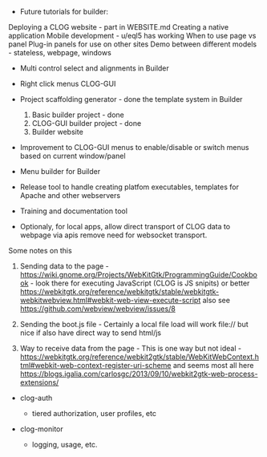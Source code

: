- Future tutorials for builder:

Deploying a CLOG website - part in WEBSITE.md
Creating a native application
Mobile development - u/eql5 has working
When to use page vs panel
Plug-in panels for use on other sites
Demo between different models - stateless, webpage, windows

- Multi control select and alignments in Builder

- Right click menus CLOG-GUI

- Project scaffolding generator - done the template system in Builder
    1) Basic builder project - done
    2) CLOG-GUI builder project - done
    3) Builder website

- Improvement to CLOG-GUI menus to enable/disable or switch menus based on current window/panel

- Menu builder for Builder

- Release tool to handle creating platfom executables, templates for Apache and other webservers

- Training and documentation tool

- Optionaly, for local apps, allow direct transport of CLOG data to webpage via apis
remove need for websocket transport.

Some notes on this
   1) Sending data to the page - https://wiki.gnome.org/Projects/WebKitGtk/ProgrammingGuide/Cookbook - look there for executing JavaScript (CLOG is JS snipits) or better https://webkitgtk.org/reference/webkitgtk/stable/webkitgtk-webkitwebview.html#webkit-web-view-execute-script  also see https://github.com/webview/webview/issues/8
   
   2) Sending the boot.js file - Certainly a local file load will work file:// but nice if also have direct way to send html/js

   3) Way to receive data from the page - This is one way but not ideal - https://webkitgtk.org/reference/webkit2gtk/stable/WebKitWebContext.html#webkit-web-context-register-uri-scheme and seems most all here https://blogs.igalia.com/carlosgc/2013/09/10/webkit2gtk-web-process-extensions/

- clog-auth
  - tiered authorization, user profiles, etc

- clog-monitor
  - logging, usage, etc.

